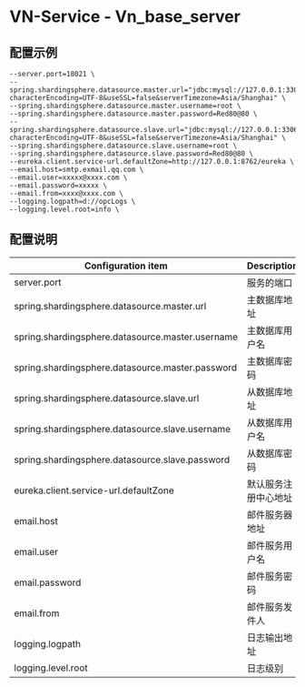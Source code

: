 ﻿# VN-Service - Vn_base_server

## 配置示例
``` 
--server.port=18021 \
--spring.shardingsphere.datasource.master.url="jdbc:mysql://127.0.0.1:3306/network_udpn_vn2?characterEncoding=UTF-8&useSSL=false&serverTimezone=Asia/Shanghai" \
--spring.shardingsphere.datasource.master.username=root \
--spring.shardingsphere.datasource.master.password=Red80@80 \
--spring.shardingsphere.datasource.slave.url="jdbc:mysql://127.0.0.1:3306/network_udpn_vn2?characterEncoding=UTF-8&useSSL=false&serverTimezone=Asia/Shanghai" \
--spring.shardingsphere.datasource.slave.username=root \
--spring.shardingsphere.datasource.slave.password=Red80@80 \
--eureka.client.service-url.defaultZone=http://127.0.0.1:8762/eureka \
--email.host=smtp.exmail.qq.com \
--email.user=xxxxx@xxxx.com \
--email.password=xxxxx \
--email.from=xxxx@xxxx.com \
--logging.logpath=d://opcLogs \
--logging.level.root=info \

```


## 配置说明

| Configuration item | Description |
| ------------------------- | ------------------------------------- |
| server.port | 服务的端口 |
| spring.shardingsphere.datasource.master.url |主数据库地址 |
| spring.shardingsphere.datasource.master.username |主数据库用户名 |
| spring.shardingsphere.datasource.master.password |主数据库密码 |
| spring.shardingsphere.datasource.slave.url |从数据库地址 |
| spring.shardingsphere.datasource.slave.username |从数据库用户名 |
| spring.shardingsphere.datasource.slave.password |从数据库密码 |
| eureka.client.service-url.defaultZone |默认服务注册中心地址 |
| email.host | 邮件服务器地址 |
| email.user | 邮件服务用户名 |
| email.password  | 邮件服务密码 |
| email.from | 邮件服务发件人 |
| logging.logpath | 日志输出地址 |
| logging.level.root | 日志级别 |

